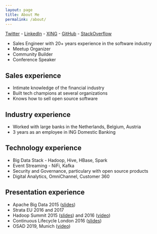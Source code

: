 ```yaml
---
layout: page
title: About Me
permalink: /about/
---
```


[Twitter](https://twitter.com/Hellmar_Becker) - [LinkedIn](https://www.linkedin.com/in/hellmarbecker/) - [XING](https://www.xing.com/profile/Hellmar_Becker/cv) - [GitHub](https://github.com/hellmarbecker) - [StackOverflow](https://stackoverflow.com/users/5334131/hellmar-becker)

- Sales Engineer with 20+ years experience in the software industry
- Meetup Organizer
- Community Builder
- Conference Speaker

## Sales experience

- Intimate knowledge of the financial industry
- Built tech champions at several organizations
- Knows how to sell open source software

## Industry experience

- Worked with large banks in the Netherlands, Belgium, Austria
- 3 years as an employee in ING Domestic Banking

## Technology experience

- Big Data Stack - Hadoop, Hive, HBase, Spark
- Event Streaming - NiFi, Kafka
- Security and Governance, particulary with open source products
- Digital Analytics, OmniChannel, Customer 360

## Presentation experience

- Apache Big Data 2015 ([slides](https://events17.linuxfoundation.org/sites/events/files/slides/Securing%20Hadoop%20in%20an%20enterprise%20context.pdf))
- Strata EU 2016 and 2017
- Hadoop Summit 2015 ([slides](https://www.slideshare.net/Hadoop_Summit/destroying-data-silos)) and 2016 ([video](https://www.youtube.com/watch?v=qBsGWhuVyuU))
- Continuous Lifecycle London 2016 ([slides](https://www.slideshare.net/hellmar/automate-hadoop-cluster-deployment-in-a-banking-ecosystem))
- OSAD 2019, Munich ([video](https://www.youtube.com/watch?v=bhyGBg70IK4))
